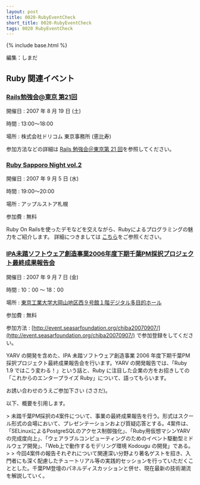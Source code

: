 ```yaml
---
layout: post
title: 0020-RubyEventCheck
short_title: 0020-RubyEventCheck
tags: 0020 RubyEventCheck
---
```

{% include base.html %}


編集：しまだ

## Ruby 関連イベント

### [Rails勉強会@東京 第21回](http://wiki.fdiary.net/rails/?RailsMeetingTokyo-0021)

開催日
:  2007 年 8 月 19 日 (土)

時間
:  13:00〜18:00

場所
:  株式会社ドリコム 東京事務所 (恵比寿)

参加方法などの詳細は [Rails 勉強会＠東京第 21 回](http://wiki.fdiary.net/rails/?RailsMeetingTokyo-0021)を参照してください。

### [Ruby Sapporo Night vol.2](http://jp.rubyist.net/?SapporoNight2)

開催日
:  2007 年 9 月 5 日 (水)

時間
:  19:00〜20:00

場所
:  アップルストア札幌

参加費
:  無料

Ruby On Railsを使ったデモなどを交えながら、Rubyによるプログラミングの魅力をご紹介します。
詳細につきましては [こちら](http://jp.rubyist.net/?SapporoNight2)をご参照ください。

### [IPA未踏ソフトウェア創造事業2006年度下期千葉PM採択プロジェクト最終成果報告会](http://www.mitou-chiba.org/)

開催日
:  2007 年 9 月 7 日 (金)

時間
:  10：00 〜 18：00

場所
:  [東京工業大学大岡山地区西９号館１階デジタル多目的ホール](http://www.mitou-chiba.org/map.html)

参加費
:  無料

参加方法
:  [http://event.seasarfoundation.org/chiba20070907/](http://event.seasarfoundation.org/chiba20070907/) で参加登録をしてください。

YARV の開発を含めた、IPA 未踏ソフトウェア創造事業 2006 年度下期千葉PM採択プロジェクト最終成果報告会を行います。YARV の開発報告では、「Ruby 1.9 ではこう変わる！」という話と、Ruby に注目した企業の方をお招きしての「これからのエンタープライズ Ruby」について、語ってもらいます。

お誘い合わせのうえご参加下さい (ささだ)。

以下、概要を引用します。

&gt; 未踏千葉PM採択の4案件について、事業の最終成果報告を行う。形式はスクール形式の会場において、プレゼンテーションおよび質疑応答とする。4案件は、「SELinuxによるPostgreSQLのアクセス制御強化」、「Ruby用仮想マシンYARVの完成度向上」、「ウェアラブルコンピューティングのためのイベント駆動型ミドルウェア開発」、「Web上で動作するモデリング環境 Kodougu の開発」である。
&gt;
&gt; 今回4案件の報告それぞれについて関連深い分野より著名ゲストを招き、入門者にも深く配慮したチュートリアル等の実践的セッションを行っていただくこととした。千葉PM登壇のパネルディスカッションと併せ、現在最新の技術潮流を解説していく。


